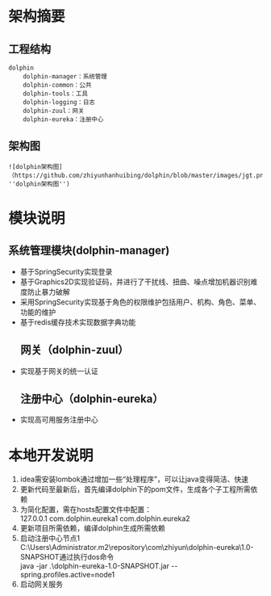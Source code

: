 
# 架构摘要 
## 工程结构   
    dolphin  
        dolphin-manager：系统管理    
        dolphin-common：公共  
        dolphin-tools：工具
        dolphin-logging：日志     
        dolphin-zuul：网关  
        dolphin-eureka：注册中心  
 ##   架构图
    ![dolphin架构图] （https://github.com/zhiyunhanhuibing/dolphin/blob/master/images/jgt.png  ''dolphin架构图'')
 
 # 模块说明
  ## 系统管理模块(dolphin-manager)
 * 基于SpringSecurity实现登录
 * 基于Graphics2D实现验证码，并进行了干扰线、扭曲、噪点增加机器识别难度防止暴力破解  
 * 采用SpringSecurity实现基于角色的权限维护包括用户、机构、角色、菜单、功能的维护  
 * 基于redis缓存技术实现数据字典功能  
   ## 网关（dolphin-zuul）
 * 实现基于网关的统一认证  
   ## 注册中心（dolphin-eureka）  
 * 实现高可用服务注册中心  
 
 # 本地开发说明  
1. idea需安装lombok通过增加一些“处理程序”，可以让java变得简洁、快速    
2. 更新代码至最新后，首先编译dolphin下的pom文件，生成各个子工程所需依赖    
3.  为简化配置，需在hosts配置文件中配置：  
    127.0.0.1 com.dolphin.eureka1 com.dolphin.eureka2    
4.  更新项目所需依赖，编译dolphin生成所需依赖
5. 启动注册中心节点1
    C:\Users\Administrator\.m2\repository\com\zhiyun\dolphin-eureka\1.0-SNAPSHOT通过执行dos命令  
     java -jar .\dolphin-eureka-1.0-SNAPSHOT.jar --spring.profiles.active=node1
6. 启动网关服务  


